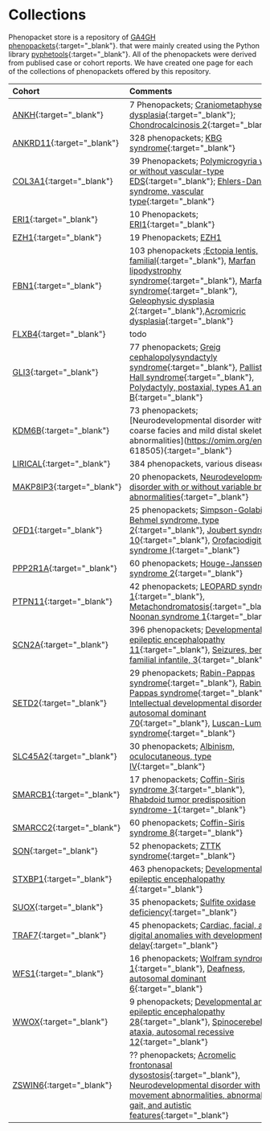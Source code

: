 # Collections

Phenopacket store is a repository of [GA4GH phenopackets](https://pubmed.ncbi.nlm.nih.gov/35705716){:target="_blank"}. that
were mainly created using the Python library [pyphetools](https://github.com/monarch-initiative/pyphetools/){:target="_blank"}. All of the phenopackets were derived from publised case or cohort reports. We have created one page for each of the collections of phenopackets offered by this repository.



| Cohort | Comments
|:----------- |:-------------------- |
| [ANKH](https://github.com/monarch-initiative/phenopacket-store/blob/main/notebooks/ANKH/ANKH_Summary.ipynb){:target="_blank"} | 7 Phenopackets; [Craniometaphyseal dysplasia](https://omim.org/entry/123000){:target="_blank"}; [Chondrocalcinosis 2](https://omim.org/entry/118600){:target="_blank"} |
| [ANKRD11](https://github.com/monarch-initiative/phenopacket-store/blob/main/notebooks/ANKRD11/Martinez-Cayuelas-KBG-2022.ipynb){:target="_blank"} | 328 phenopackets; [KBG syndrome](https://omim.org/entry/148050){:target="_blank"} |
| [COL3A1](https://github.com/monarch-initiative/phenopacket-store/blob/main/notebooks/COL3A1/COL3A1_Summary.ipynb){:target="_blank"} | 39 Phenopackets; [Polymicrogyria with or without vascular-type EDS](https://omim.org/entry/618343){:target="_blank"}; [Ehlers-Danlos syndrome, vascular type](https://omim.org/entry/130050){:target="_blank"} |
| [ERI1](https://github.com/monarch-initiative/phenopacket-store/blob/main/notebooks/ERI1/ERI1_Guo_2013_PMID_37352860.ipynb){:target="_blank"} | 10 Phenopackets; [ERI1](https://omim.org/entry/608739){:target="_blank"} |
| [EZH1](https://github.com/monarch-initiative/phenopacket-store/blob/main/notebooks/EZH1/GraciaDiaz_EZH1_PMID_37433783.ipynb){:target="_blank"} | 19 Phenopackets; [EZH1](https://omim.org/entry/601674) |
| [FBN1](https://github.com/monarch-initiative/phenopacket-store/tree/main/notebooks/FBN1){:target="_blank"} | 103 phenopackets ;[Ectopia lentis, familial](https://omim.org/entry/129600){:target="_blank"}, [Marfan lipodystrophy syndrome](https://omim.org/entry/616914){:target="_blank"}, [Marfan syndrome](https://omim.org/entry/154700){:target="_blank"},  [Geleophysic dysplasia 2](https://omim.org/entry/614185){:target="_blank"},[Acromicric dysplasia](https://omim.org/entry/102370){:target="_blank"} |
| [FLXB4](https://github.com/monarch-initiative/phenopacket-store/tree/main/notebooks/FBXL4){:target="_blank"}|todo |
| [GLI3](https://github.com/monarch-initiative/phenopacket-store/tree/main/notebooks/GLI3){:target="_blank"} | 77 phenopackets; [Greig cephalopolysyndactyly syndrome](https://omim.org/entry/175700){:target="_blank"}, [Pallister-Hall syndrome](https://omim.org/entry/146510){:target="_blank"}, [Polydactyly, postaxial, types A1 and B](https://omim.org/entry/174200){:target="_blank"} |
| [KDM6B](https://github.com/monarch-initiative/phenopacket-store/blob/main/notebooks/KDM6B/KDM6B_PMID_37196654.ipynb){:target="_blank"} |73 phenopackets; [Neurodevelopmental disorder with coarse facies and mild distal skeletal abnormalities](https://omim.org/entry/ 618505){:target="_blank"} |
| [LIRICAL](https://github.com/monarch-initiative/phenopacket-store/blob/main/notebooks/LIRICAL/LIRICAL.ipynb){:target="_blank"} | 384 phenopackets, various diseases |
|[MAKP8IP3](https://github.com/monarch-initiative/phenopacket-store/blob/main/notebooks/MAPK8IP3/MAPK8IP3_summary.ipynb){:target="_blank"} | 20 phenopackets, [Neurodevelopmental disorder with or without variable brain abnormalities](https://omim.org/entry/618443){:target="_blank"}|
| [OFD1](https://github.com/monarch-initiative/phenopacket-store/blob/main/notebooks/OFD1/OFD1_Summary.ipynb){:target="_blank"} | 25 phenopackets; [Simpson-Golabi-Behmel syndrome, type 2](https://omim.org/entry/300209){:target="_blank"}, [Joubert syndrome 10](https://omim.org/entry/300804){:target="_blank"}, [Orofaciodigital syndrome I](https://omim.org/entry/311200){:target="_blank"} |
| [PPP2R1A](https://github.com/monarch-initiative/phenopacket-store/blob/main/notebooks/PPP2R1A/Qian_PPP2R1A.ipynb){:target="_blank"} | 60 phenopackets; [Houge-Janssens syndrome 2](https://omim.org/entry/616362){:target="_blank"} |
| [PTPN11](https://github.com/monarch-initiative/phenopacket-store/tree/main/notebooks/PTPN11){:target="_blank"} | 42 phenopackets; [LEOPARD syndrome 1](https://omim.org/entry/151100){:target="_blank"}, [Metachondromatosis](https://omim.org/entry/156250){:target="_blank"}, [Noonan syndrome 1](https://omim.org/entry/163950){:target="_blank"} |
| [SCN2A](https://github.com/monarch-initiative/phenopacket-store/blob/main/notebooks/SCN2A/Crawford_SCN2A.ipynb){:target="_blank"} | 396 phenopackets; [Developmental and epileptic encephalopathy 11](https://omim.org/entry/613721){:target="_blank"}, [Seizures, benign familial infantile, 3](https://omim.org/entry/607745){:target="_blank"} |
| [SETD2](https://github.com/monarch-initiative/phenopacket-store/tree/main/notebooks/SETD2){:target="_blank"} | 29 phenopackets; [Rabin-Pappas syndrome](https://omim.org/entry/620155){:target="_blank"}, [Rabin-Pappas syndrome](https://omim.org/entry/620155){:target="_blank"}, [Intellectual developmental disorder, autosomal dominant 70](https://omim.org/entry/620157){:target="_blank"}, [Luscan-Lumish syndrome](https://omim.org/entry/616831){:target="_blank"} |
| [SLC45A2](https://github.com/monarch-initiative/phenopacket-store/blob/main/notebooks/SLC45A2/SLC45A2_Moreno2022PMID_36553465.ipynb){:target="_blank"}  | 30 phenopackets; [Albinism, oculocutaneous, type IV](https://omim.org/entry/606574){:target="_blank"}   |
| [SMARCB1](https://github.com/monarch-initiative/phenopacket-store/tree/main/notebooks/SMARCB1){:target="_blank"}   | 17 phenopackets; [Coffin-Siris syndrome 3](https://omim.org/entry/614608){:target="_blank"},  [Rhabdoid tumor predisposition syndrome-1](https://omim.org/entry/609322){:target="_blank"}  |
| [SMARCC2](https://github.com/monarch-initiative/phenopacket-store/blob/main/notebooks/SMARCC2/SMARCC2_Bosch_2023_PMID_37551667.ipynb){:target="_blank"}| 60 phenopackets;  [Coffin-Siris syndrome 8](https://omim.org/entry/618362){:target="_blank"}  |
| [SON](https://github.com/monarch-initiative/phenopacket-store/blob/main/notebooks/SON/Dingemans_2022_SON_PMID_34521999.ipynb){:target="_blank"}  | 52 phenopackets;   [ZTTK syndrome](https://omim.org/entry/617140){:target="_blank"}  |
| [STXBP1](https://github.com/monarch-initiative/phenopacket-store/blob/main/notebooks/STXBP1/Xian_2022_STXBP1.ipynb){:target="_blank"}  | 463 phenopackets; [Developmental and epileptic encephalopathy 4](https://omim.org/entry/612164){:target="_blank"}  |
| [SUOX](https://github.com/monarch-initiative/phenopacket-store/blob/main/notebooks/SUOX/SUOX_Li_PMID_36303223_CreatePhenopackets.ipynb){:target="_blank"}  | 35 phenopackets; [Sulfite oxidase deficiency](https://omim.org/entry/272300){:target="_blank"}  |
| [TRAF7](){:target="_blank"} | 45 phenopackets; [Cardiac, facial, and digital anomalies with developmental delay](https://omim.org/entry/618164){:target="_blank"}	|
| [WFS1](https://github.com/monarch-initiative/phenopacket-store/tree/main/notebooks/WFS1){:target="_blank"} | 16 phenopackets; [Wolfram syndrome 1](https://omim.org/entry/222300){:target="_blank"}, [Deafness, autosomal dominant 6](https://omim.org/entry/600965){:target="_blank"} |
| [WWOX](https://github.com/monarch-initiative/phenopacket-store/tree/main/notebooks/WWOX){:target="_blank"}  | 9 phenopackets; [Developmental and epileptic encephalopathy 28](https://omim.org/entry/616211){:target="_blank"}, [Spinocerebellar ataxia, autosomal recessive 12](https://omim.org/entry/614322){:target="_blank"} |
| [ZSWIN6](https://github.com/monarch-initiative/phenopacket-store/tree/main/notebooks/ZSWIM6){:target="_blank"} |?? phenopackets; [Acromelic frontonasal dysostosis](https://omim.org/entry/603671){:target="_blank"}, [Neurodevelopmental disorder with movement abnormalities, abnormal gait, and autistic features](https://omim.org/entry/617865){:target="_blank"}























